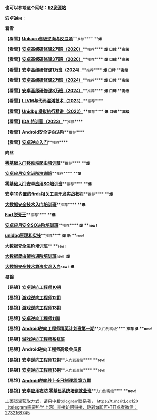 **也可以参考这个网站：[92资源站](https://92ydl.com)**


**安卓逆向**：

**看雪**

  **【看雪】**[**Unicorn⾼级逆向与反混淆**](https://www.kanxue.com/book-brief-56.htm)**`推荐`**** ****`爆`**

  **【看雪】**[**安卓⾼级研修课2万班（2020）**](https://www.kanxue.com/book-brief-54.htm)**`推荐`**** ****`爆`**** ****`口碑`**** ****`高级`**

  **【看雪】**[**安卓⾼级研修课3万班（2020）**](https://www.kanxue.com/book-brief-53.htm)**`推荐`**** ****`爆`**** ****`口碑`**** ****`高级`**
  
  **【看雪】**[**安卓⾼级研修课1万班（2024）**](https://www.kanxue.com/book-leaflet-162.htm)**`推荐`**** ****`爆`**** ****`口碑`**** ****`高级`**
  
  **【看雪】**[**安卓⾼级研修课2万班（2024）**](https://www.kanxue.com/book-leaflet-83.htm)**`推荐`**** ****`爆`**** ****`口碑`**** ****`高级`**

  **【看雪】**[**安卓⾼级研修课3万班（2024）**](https://www.kanxue.com/book-leaflet-84.htm)**`推荐`**** ****`爆`**** ****`口碑`**** ****`高级`**
  
  **【看雪】**[**LLVM与代码混淆技术（2023）**](https://www.kanxue.com/book-leaflet-88.htm)**`推荐`****
  
  **【看雪】**[**Unidbg 模拟执行精讲（2023）**](https://www.kanxue.com/book-leaflet-161.htm)**`推荐`**** ****`爆`**** ****`口碑`**** ****`高级`**

  **【看雪】**[**IDA 特训营（2023）**](https://www.kanxue.com/book-leaflet-156.htm)**`推荐`****

  **【看雪】**[**Android安全逆向进阶**](https://www.kanxue.com/book-leaflet-152.htm)**`推荐`****

  **【看雪】**[**安卓逆向入门**](https://www.kanxue.com/book-leaflet-96.htm)**`推荐`****


**肉丝**

  [**零基础⼊⻔移动端爬⾍培训班**](https://m.weishi100.com/mweb/series/?id=1196327)**`推荐`**** ****`爆`**

  [**安卓应⽤安全进阶培训班**](https://m.weishi100.com/mweb/series/?id=1214782)**`推荐`**** ****`爆`**

  [**零基础⼊⻔安卓应⽤SO培训班**](https://m.weishi100.com/mweb/series/?id=1229418)**`推荐`**** ****`爆`**

  [**安卓10内置的firda相关⼯具开发实战教程**](https://m.weishi100.com/mweb/series/?id=1264505&posterNum=6&zn=sharePoster)**`推荐`**** ****`爆`**

  [**大数据安全技术入门培训班**](https://m.weishi100.com/mweb/series/?id=1274989)**`推荐`**** ****`爆`**

  [**Fart脱壳王**](https://m.weishi100.com/mweb/series/?id=1266830)**`推荐`**** ****`爆`**

  [**安卓应用安全SO进阶培训班**](https://m.weishi100.com/mweb/series/?id=1311381)**`推荐`**** ****`爆`**** ****`new!`**

  [**unidbg原理和实操**](https://m.weishi100.com/mweb/series/?id=1304337)**`推荐`**** ****`爆`**** ****`新`**** ****`new!`**

  [**大数据安全进阶培训班**](https://appli0n8byd8759.h5.xiaoeknow.com/v1/goods/goods_detail/p_6242ef02e4b0812e1785341c?type=3)** ****`new!`**

  [**大数据爬虫架构进阶培训班**](https://appli0n8byd8759.h5.xiaoeknow.com/v1/goods/goods_detail/p_628f3d1de4b0812e179ecd93?type=3)**`new!`** **`爆`**

  [**大数据安全技术算法实战入门**](https://appli0n8byd8759.h5.xiaoeknow.com/v1/goods/goods_detail/p_629f805fe4b09dda127295cd?type=3)**`new!`** **`爆`**

**易锦**

**【易锦】**[**安卓逆向⼯程师10期**](https://ke.yijincc.com/series/XL100143xxxxxx)

**【易锦】**[**游戏逆向⼯程师12期**](https://ke.yijincc.com/series/XL100127xxxxxx)

**【易锦】**[**游戏逆向⼯程师13期**](https://ke.yijincc.com/series/XL100125xxxxxx)

**【易锦】**[**安卓逆向⼯程师11期**](https://ke.yijincc.com/series/XL100134xxxxxx)

**【易锦】**[**Android逆向工程师精英计划班第一期**](https://ke.yijincc.com/series/XL100100xxxxxx)**`入门到高级`**** ****`推荐`**** ****`爆`**** ****`new!`**

**【易锦】**[**游戏逆向工程师系统班**](https://ke.yijincc.com/coursep-155.htm)

**【易锦】Android逆向工程师高级会员版**

**【易锦】**[**安卓逆向⼯程师1**](https://ke.yijincc.com/coursep-66.htm)**2**[**期**](https://ke.yijincc.com/series/XL100126xxxxxx)**`入门到高级`**** ****`new!`**

**【易锦】**[**安卓逆向⼯程师1**](https://ke.yijincc.com/coursep-66.htm)**3**[**期**](https://ke.yijincc.com/series/XL100123xxxxxx)**`入门到高级`**** ****`new!`**

**【易锦】**[**Android逆向线上全日制课程 第九期**](https://ke.yijincc.com/series/XL100111xxxxxx)

**【易锦】**[**安卓应用攻防 零基础系统培训就业班**](https://ke.qq.com/course/248723)**`入门到高级`**** ****`new!`**

上面资源获取方式，请用电报telegram联系我， https://t.me/itLeo123（telegram需要科学上网）直接访问链接，跳转tg即可打开或者微信：2732168745
